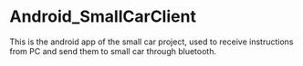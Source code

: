 Android_SmallCarClient
======================
This is the android app of the small car project,
used to receive instructions from PC and send them to small car through bluetooth.

